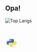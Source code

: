 ## Opa!
![Top Langs](https://github-readme-stats.vercel.app/api/top-langs/?username=rafssunny&layout=compact)
##


<div style="display: inline_block"><br>
 <img align="center" alt="Rafael-Python" height="30" width="40" src="https://raw.githubusercontent.com/devicons/devicon/master/icons/python/python-original.svg">
</div>

##


